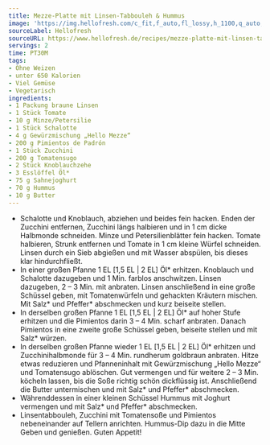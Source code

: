 ```yaml
---
title: Mezze-Platte mit Linsen-Tabbouleh & Hummus
image: 'https://img.hellofresh.com/c_fit,f_auto,fl_lossy,h_1100,q_auto,w_2600/hellofresh_s3/image/mezze-platte-mit-linsen-tabbouleh-hummus-7f94c23f.jpg'
sourceLabel: Hellofresh
sourceURL: https://www.hellofresh.de/recipes/mezze-platte-mit-linsen-tabbouleh-hummus-62a879976eb38459090192b3
servings: 2
time: PT30M
tags:
- Ohne Weizen
- unter 650 Kalorien
- Viel Gemüse
- Vegetarisch
ingredients:
- 1 Packung braune Linsen
- 1 Stück Tomate
- 10 g Minze/Petersilie
- 1 Stück Schalotte
- 4 g Gewürzmischung „Hello Mezze“
- 200 g Pimientos de Padrón
- 1 Stück Zucchini
- 200 g Tomatensugo
- 2 Stück Knoblauchzehe
- 3 Esslöffel Öl*
- 75 g Sahnejoghurt
- 70 g Hummus
- 10 g Butter
---
```


- Schalotte und Knoblauch, abziehen und beides fein hacken. Enden der Zucchini entfernen, Zucchini längs halbieren und in 1 cm dicke Halbmonde schneiden. Minze und Petersilienblätter fein hacken. Tomate halbieren, Strunk entfernen und Tomate in 1 cm kleine Würfel schneiden. Linsen durch ein Sieb abgießen und mit Wasser abspülen, bis dieses klar hindurchfließt.
- In einer großen Pfanne 1 EL [1,5 EL | 2 EL] Öl\* erhitzen. Knoblauch und Schalotte dazugeben und 1 Min. farblos anschwitzen. Linsen dazugeben, 2 – 3 Min. mit anbraten. Linsen anschließend in eine große Schüssel geben, mit Tomatenwürfeln und gehackten Kräutern mischen. Mit Salz\* und Pfeffer\* abschmecken und kurz beiseite stellen.
- In derselben großen Pfanne 1 EL [1,5 EL | 2 EL] Öl\* auf hoher Stufe erhitzen und die Pimientos darin 3 – 4 Min. scharf anbraten. Danach Pimientos in eine zweite große Schüssel geben, beiseite stellen und mit Salz\* würzen.
- In derselben großen Pfanne wieder 1 EL [1,5 EL | 2 EL] Öl\* erhitzen und Zucchinihalbmonde für 3 – 4 Min. rundherum goldbraun anbraten. Hitze etwas reduzieren und Pfanneninhalt mit Gewürzmischung „Hello Mezze“ und Tomatensugo ablöschen. Gut vermengen und für weitere 2 – 3 Min. köcheln lassen, bis die Soße richtig schön dickflüssig ist. Anschließend die Butter untermischen und mit Salz\* und Pfeffer\* abschmecken.
- Währenddessen in einer kleinen Schüssel Hummus mit Joghurt vermengen und mit Salz\* und Pfeffer\* abschmecken.
- Linsentabbouleh, Zucchini mit Tomatensoße und Pimientos nebeneinander auf Tellern anrichten. Hummus-Dip dazu in die Mitte Geben und genießen. Guten Appetit!
